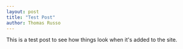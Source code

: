 ```yaml
---
layout: post
title: "Test Post"
author: Thomas Russo
---
```

This is a test post to see how things look when it's added to the site.